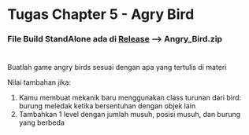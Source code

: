 # Tugas Chapter 5 - Agry Bird

<h3>File Build StandAlone ada di <a href = "https://github.com/NaufalAmajid/Angry Bird/releases/tag/v1.0">Release</a> --> Angry_Bird.zip </h3>

# <p>
Buatlah game angry birds sesuai dengan apa yang tertulis di materi 

Nilai tambahan jika:

<ol>
  <li>Kamu membuat mekanik baru menggunakan class turunan dari bird: burung meledak ketika bersentuhan dengan objek lain</li>  
  <li>Tambahkan 1 level dengan jumlah musuh, posisi musuh, dan burung yang berbeda</li>
</ol>
</p>
